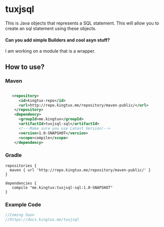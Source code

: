 # tuxjsql

This is Java objects that represents a SQL statement. This will allow you to create an sql statement using these objects.

#### Can you add simple Builders and cool asyn stuff?
I am working on a module that is a wrapper.

## How to use?
### Maven
```xml

   <repository>
      <id>kingtux-repo</id>
      <url>http://repo.kingtux.me/repository/maven-public/</url>
    </repository>
    <dependency>
      <groupId>me.kingtux</groupId>
      <artifactId>tuxjsql-sql</artifactId>
      <!---Make sure you use Latest Version!-->
      <version>1.0-SNAPSHOT</version>
      <scope>compile</scope>
    </dependency>
```
### Gradle
```
repositories {
  maven { url 'http://repo.kingtux.me/repository/maven-public/' }
}

dependencies {
   compile "me.kingtux:tuxjsql-sql:1.0-SNAPSHOT"
}
```

### Example Code
```java
//Coming Soon
//https://docs.kingtux.me/tuxjsql
```